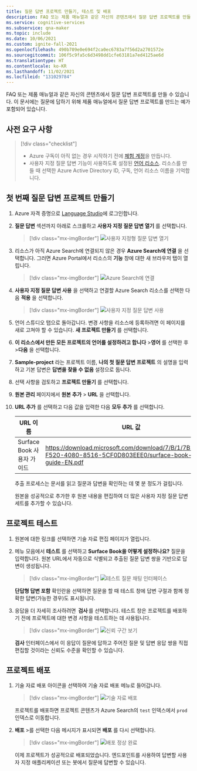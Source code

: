 ```yaml
---
title: 질문 답변 프로젝트 만들기, 테스트 및 배포
description: FAQ 또는 제품 매뉴얼과 같은 자신의 콘텐츠에서 질문 답변 프로젝트를 만들 수 있습니다. 이 문서에는 질문에 답하기 위해 간단한 FAQ 웹 페이지에서 질문 답변 프로젝트를 만드는 예가 포함되어 있습니다.
ms.service: cognitive-services
ms.subservice: qna-maker
ms.topic: include
ms.date: 10/06/2021
ms.custom: ignite-fall-2021
ms.openlocfilehash: 490b709e0e694f2ca0ec6783a7f56d2a2701572e
ms.sourcegitcommit: 106f5c9fa5c6d3498dd1cfe63181a7ed4125ae6d
ms.translationtype: HT
ms.contentlocale: ko-KR
ms.lasthandoff: 11/02/2021
ms.locfileid: "131029784"
---
```

FAQ 또는 제품 매뉴얼과 같은 자신의 콘텐츠에서 질문 답변 프로젝트를 만들 수 있습니다. 이 문서에는 질문에 답하기 위해 제품 매뉴얼에서 질문 답변 프로젝트를 만드는 예가 포함되어 있습니다.

## <a name="prerequisites"></a>사전 요구 사항

> [!div class="checklist"]
> * Azure 구독이 아직 없는 경우 시작하기 전에 [체험 계정](https://azure.microsoft.com/free/cognitive-services/)을 만듭니다.
> * 사용자 지정 질문 답변 기능이 사용하도록 설정된 [언어 리소스](https://aka.ms/create-language-resource). 리소스를 만들 때 선택한 Azure Active Directory ID, 구독, 언어 리소스 이름을 기억합니다.

## <a name="create-your-first-question-answering-project"></a>첫 번째 질문 답변 프로젝트 만들기

1. Azure 자격 증명으로 [Language Studio](https://language.azure.com/)에 로그인합니다.

2. **질문 답변** 섹션까지 아래로 스크롤하고 **사용자 지정 질문 답변 열기** 를 선택합니다.

    > [!div class="mx-imgBorder"]
    > ![사용자 지정형 질문 답변 열기](../media/create-test-deploy/open-custom-question-answering.png)

3. 리소스가 아직 Azure Search에 연결되지 않은 경우 **Azure Search에 연결** 을 선택합니다. 그러면 Azure Portal에서 리소스의 **기능** 창에 대한 새 브라우저 탭이 열립니다.

    > [!div class="mx-imgBorder"]
    > ![Azure Search에 연결](../media/create-test-deploy/connect-to-azure-search.png)

4. **사용자 지정 질문 답변 사용** 을 선택하고 연결할 Azure Search 리소스를 선택한 다음 **적용** 을 선택합니다.

    > [!div class="mx-imgBorder"]
    > ![사용자 지정 질문 답변 사용](../media/create-test-deploy/enable-custom-question-answering.png)

5. 언어 스튜디오 탭으로 돌아갑니다. 변경 사항을 리소스에 등록하려면 이 페이지를 새로 고쳐야 할 수 있습니다. **새 프로젝트 만들기** 를 선택합니다.

6. **이 리소스에서 만든 모든 프로젝트의 언어를 설정하려고 합니다** >**영어** 를 선택한 후 >**다음** 을 선택합니다.

7. **Sample-project** 라는 프로젝트 이름, **나의 첫 질문 답변 프로젝트** 의 설명을 입력하고 기본 답변은 **답변을 찾을 수 없음** 설정으로 둡니다.

8. 선택 사항을 검토하고 **프로젝트 만들기** 를 선택합니다.

9. **원본 관리** 페이지에서 **원본 추가** > **URL** 을 선택합니다.

10. **URL 추가** 를 선택하고 다음 값을 입력한 다음 **모두 추가** 를 선택합니다.

    |URL 이름|URL 값|
    |--------|---------|
    |Surface Book 사용자 가이드 |https://download.microsoft.com/download/7/B/1/7B10C82E-F520-4080-8516-5CF0D803EEE0/surface-book-user-guide-EN.pdf |

    추출 프로세스는 문서를 읽고 질문과 답변을 확인하는 데 몇 분 정도가 걸립니다.

    원본을 성공적으로 추가한 후 원본 내용을 편집하여 더 많은 사용자 지정 질문 답변 세트를 추가할 수 있습니다.

## <a name="test-your-project"></a>프로젝트 테스트

1. 원본에 대한 링크를 선택하면 기술 자료 편집 페이지가 열립니다.

2. 메뉴 모음에서 **테스트** 를 선택하고 **Surface Book을 어떻게 설정하나요?** 질문을 입력합니다. 원본 URL에서 자동으로 식별되고 추출된 질문 답변 쌍을 기반으로 답변이 생성됩니다.

    > [!div class="mx-imgBorder"]
    > ![테스트 질문 채팅 인터페이스](../media/create-test-deploy/test-question.png)

    **단답형 답변 포함** 확인란을 선택하면 질문을 할 때 테스트 창에 답변 구절과 함께 정확한 답변(가능한 경우)도 표시됩니다.

3. 응답을 더 자세히 조사하려면  **검사** 를 선택합니다. 테스트 창은 프로젝트를 배포하기 전에 프로젝트에 대한 변경 사항을 테스트하는 데 사용됩니다.

    > [!div class="mx-imgBorder"]
    > ![신뢰 구간 보기](../media/create-test-deploy/inspect-test.png)

    **검사** 인터페이스에서 이 응답이 질문에 답하고 주어진 질문 및 답변 응답 쌍을 직접 편집할 것이라는 신뢰도 수준을 확인할 수 있습니다.

## <a name="deploy-your-project"></a>프로젝트 배포

1. 기술 자료 배포 아이콘을 선택하여 기술 자료 배포 메뉴로 들어갑니다.

    > [!div class="mx-imgBorder"]
    > ![기술 자료 배포](../media/create-test-deploy/deploy-knowledge-base.png)

    프로젝트를 배포하면 프로젝트 콘텐츠가 Azure Search의 `test` 인덱스에서 `prod` 인덱스로 이동합니다.

2. **배포** >를 선택한 다음 메시지가 표시되면 **배포** 를 다시 선택합니다.

    > [!div class="mx-imgBorder"]
    > ![배포 정상 완료](../media/create-test-deploy/successful-deployment.png)

    이제 프로젝트가 성공적으로 배포되었습니다. 엔드포인트를 사용하여 답변할 사용자 지정 애플리케이션 또는 봇에서 질문에 답변할 수 있습니다.
